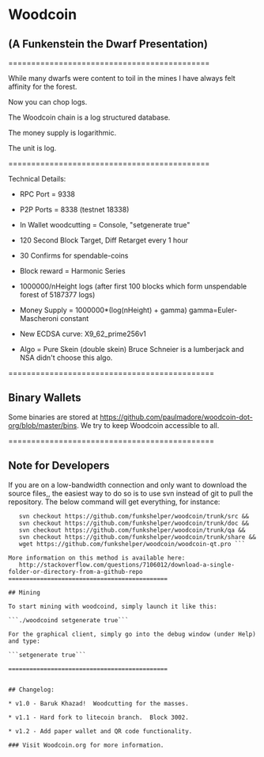 # Woodcoin

## (A Funkenstein the Dwarf Presentation)

============================================

While many dwarfs were content to toil in the mines I have always felt affinity for the forest.  

Now you can chop logs.  

The Woodcoin chain is a log structured database.

The money supply is logarithmic.

The unit is log.
 
============================================

Technical Details:

* RPC Port = 9338

* P2P Ports = 8338 (testnet 18338)

* In Wallet woodcutting = Console, "setgenerate true"

* 120 Second Block Target, Diff Retarget every 1 hour

* 30 Confirms for spendable-coins

* Block reward = Harmonic Series

* 1000000/nHeight logs  (after first 100 blocks which form unspendable forest of 5187377 logs) 

* Money Supply = 1000000*(log(nHeight) + gamma)     gamma=Euler-Mascheroni constant 

* New ECDSA curve: X9_62_prime256v1 

* Algo = Pure Skein (double skein) Bruce Schneier is a lumberjack and NSA didn't choose this algo.

=============================================

## Binary Wallets

Some binaries are stored at https://github.com/paulmadore/woodcoin-dot-org/blob/master/bins. We try to keep Woodcoin accessible to all. 

=============================================

## Note for Developers

If you are on a low-bandwidth connection and only want to download the source files,, 
the easiest way to do so is to use svn instead of git to pull the repository. The below command will get everything, for instance: 

```svn checkout https://github.com/funkshelper/woodcoin/trunk/contrib && 
   svn checkout https://github.com/funkshelper/woodcoin/trunk/src && 
   svn checkout https://github.com/funkshelper/woodcoin/trunk/doc && 
   svn checkout https://github.com/funkshelper/woodcoin/trunk/qa && 
   svn checkout https://github.com/funkshelper/woodcoin/trunk/share && 
   wget https://github.com/funkshelper/woodcoin/woodcoin-qt.pro ```

More information on this method is available here: 
   http://stackoverflow.com/questions/7106012/download-a-single-folder-or-directory-from-a-github-repo
=============================================

## Mining

To start mining with woodcoind, simply launch it like this: 

```./woodcoind setgenerate true```

For the graphical client, simply go into the debug window (under Help) and type:

```setgenerate true```

=============================================


## Changelog:

* v1.0 - Baruk Khazad!  Woodcutting for the masses.

* v1.1 - Hard fork to litecoin branch.  Block 3002.

* v1.2 - Add paper wallet and QR code functionality.

### Visit Woodcoin.org for more information. 
